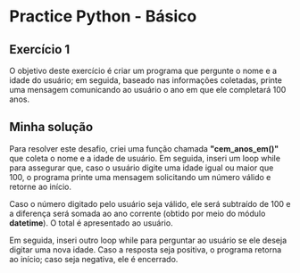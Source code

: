 # Practice Python - Básico

## Exercício 1

O objetivo deste exercício é criar um programa que pergunte o nome e a idade do usuário;
em seguida, baseado nas informações coletadas, printe uma mensagem comunicando ao usuário
o ano em que ele completará 100 anos.

## Minha solução

Para resolver este desafio, criei uma função chamada **"cem_anos_em()"** que coleta o nome
e a idade de usuário. Em seguida, inseri um loop while para assegurar que, caso o usuário digite
uma idade igual ou maior que 100, o programa printe uma mensagem solicitando um número válido e retorne
ao início.

Caso o número digitado pelo usuário seja válido, ele será subtraído de 100 e a diferença será somada ao
ano corrente (obtido por meio do módulo **datetime**). O total é apresentado ao usuário.

Em seguida, inseri outro loop while para perguntar ao usuário se ele deseja digitar uma nova idade.
Caso a resposta seja positiva, o programa retorna ao início; caso seja negativa, ele é encerrado. 
